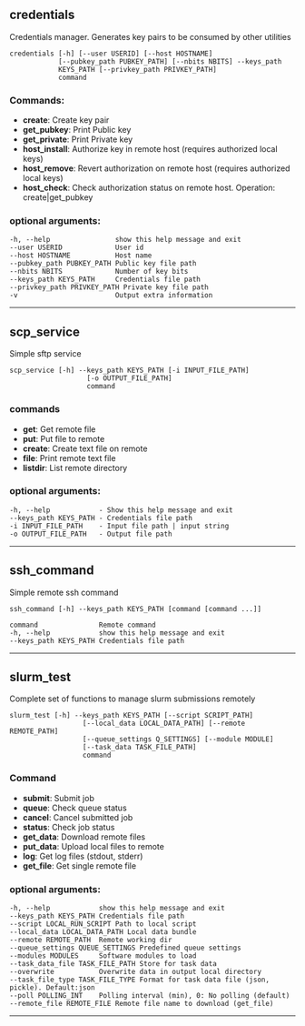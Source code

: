 ## credentials
Credentials manager. Generates key pairs to be consumed by other utilities

~~~
credentials [-h] [--user USERID] [--host HOSTNAME]
            [--pubkey_path PUBKEY_PATH] [--nbits NBITS] --keys_path
            KEYS_PATH [--privkey_path PRIVKEY_PATH]
            command
~~~

### Commands:
  * **create**: Create key pair
  * **get_pubkey**: Print Public key
  * **get_private**: Print Private key
  * **host_install**: Authorize key in remote host (requires authorized local keys)
  * **host_remove**: Revert authorization on remote host (requires authorized local keys)
  * **host_check**: Check authorization status on remote host.
                        Operation: create|get_pubkey
### optional arguments:
    -h, --help                show this help message and exit
    --user USERID             User id
    --host HOSTNAME           Host name
    --pubkey_path PUBKEY_PATH Public key file path
    --nbits NBITS             Number of key bits
    --keys_path KEYS_PATH     Credentials file path
    --privkey_path PRIVKEY_PATH Private key file path
    -v                        Output extra information

***
## scp_service
Simple sftp service
~~~
scp_service [-h] --keys_path KEYS_PATH [-i INPUT_FILE_PATH]
                   [-o OUTPUT_FILE_PATH]
                   command
~~~
### commands
 * **get**: Get remote file
 * **put**: Put file to remote
 * **create**: Create text file on remote
 * **file**: Print remote text file
 * **listdir**: List remote directory

### optional arguments:  
    -h, --help            - Show this help message and exit  
    --keys_path KEYS_PATH - Credentials file path  
    -i INPUT_FILE_PATH    - Input file path | input string
    -o OUTPUT_FILE_PATH   - Output file path
***
## ssh_command
Simple remote ssh command
~~~
ssh_command [-h] --keys_path KEYS_PATH [command [command ...]]
~~~
    command               Remote command
    -h, --help            show this help message and exit
    --keys_path KEYS_PATH Credentials file path
***
## slurm_test
Complete set of functions to manage slurm submissions remotely
~~~
slurm_test [-h] --keys_path KEYS_PATH [--script SCRIPT_PATH]
                  [--local_data LOCAL_DATA_PATH] [--remote REMOTE_PATH]
                  [--queue_settings Q_SETTINGS] [--module MODULE]
                  [--task_data TASK_FILE_PATH]
                  command
~~~
### Command
* **submit**: Submit job
* **queue**: Check queue status
* **cancel**: Cancel submitted job
* **status**: Check job status
* **get_data**: Download remote files
* **put_data**: Upload local files to remote
* **log**: Get log files (stdout, stderr)
* **get_file**: Get single remote file

### optional arguments:
    -h, --help            show this help message and exit
    --keys_path KEYS_PATH Credentials file path
    --script LOCAL_RUN_SCRIPT Path to local script
    --local_data LOCAL_DATA_PATH Local data bundle
    --remote REMOTE_PATH  Remote working dir
    --queue_settings QUEUE_SETTINGS Predefined queue settings
    --modules MODULES     Software modules to load
    --task_data_file TASK_FILE_PATH Store for task data
    --overwrite           Overwrite data in output local directory
    --task_file_type TASK_FILE_TYPE Format for task data file (json, pickle). Default:json
    --poll POLLING_INT    Polling interval (min), 0: No polling (default)
    --remote_file REMOTE_FILE Remote file name to download (get_file)

***


